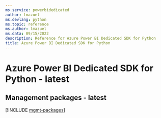 ```yaml
---
ms.service: powerbidedicated
author: lmazuel
ms.devlang: python
ms.topic: reference
ms.author: lmazuel
ms.data: 09/15/2022
description: Reference for Azure Power BI Dedicated SDK for Python
title: Azure Power BI Dedicated SDK for Python
---
```

# Azure Power BI Dedicated SDK for Python - latest

## Management packages - latest
[!INCLUDE [mgmt-packages](power-bi-dedicated-mgmt-index.md)]
